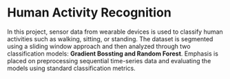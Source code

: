 # Human Activity Recognition 
In this project, sensor data from wearable devices is used to classify human activities such as walking, sitting, or standing. The dataset is segmented using a sliding window approach and then analyzed through two classification models: **Gradient Bossting and Random Forest**. Emphasis is placed on preprocessing sequential time-series data and evaluating the models using standard classification metrics. 

